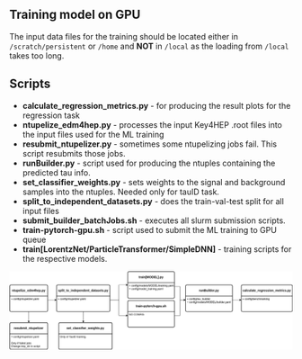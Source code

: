 ## Training model on GPU

The input data files for the training should be located either in `/scratch/persistent` or `/home` and **NOT** in `/local` as the loading from `/local` takes too long.


## Scripts

- **calculate_regression_metrics.py** - for producing the result plots for the regression task
- **ntupelize_edm4hep.py** - processes the input Key4HEP .root files into the input files used for the ML training
- **resubmit_ntupelizer.py** - sometimes some ntupelizing jobs fail. This script resubmits those jobs.
- **runBuilder.py** - script used for producing the ntuples containing the predicted tau info.
- **set_classifier_weights.py** - sets weights to the signal and background samples into the ntuples. Needed only for tauID task.
- **split_to_independent_datasets.py** - does the train-val-test split for all input files
- **submit_builder_batchJobs.sh** - executes all slurm submission scripts.
- **train-pytorch-gpu.sh** - script used to submit the ML training to GPU queue
- **train[LorentzNet/ParticleTransformer/SimpleDNN]** - training scripts for the respective models.


![Workflow](workflow.png)